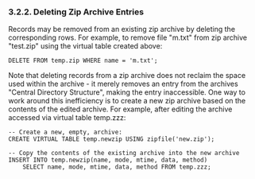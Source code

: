 ### 3\.2\.2\.  Deleting Zip Archive Entries


Records may be removed from an existing zip archive by deleting the
corresponding rows. For example, to remove file "m.txt" from zip archive
"test.zip" using the virtual table created above:




```
DELETE FROM temp.zip WHERE name = 'm.txt';

```

Note that deleting records from a zip archive does not reclaim the 
space used within the archive \- it merely removes an entry from the
archives "Central Directory Structure", making the entry inaccessible.
One way to work around this inefficiency is to create a new zip 
archive based on the contents of the edited archive. For example, after
editing the archive accessed via virtual table temp.zzz:




```
-- Create a new, empty, archive: 
CREATE VIRTUAL TABLE temp.newzip USING zipfile('new.zip');

-- Copy the contents of the existing archive into the new archive
INSERT INTO temp.newzip(name, mode, mtime, data, method)
    SELECT name, mode, mtime, data, method FROM temp.zzz;

```

